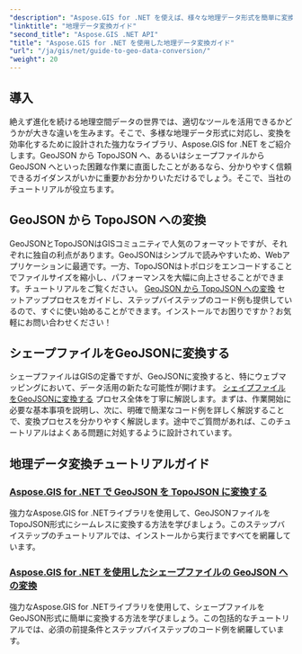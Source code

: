 ```yaml
---
"description": "Aspose.GIS for .NET を使えば、様々な地理データ形式を簡単に変換できます。GeoJSON、TopoJSON、Shapefiles に関するチュートリアルもご覧ください。"
"linktitle": "地理データ変換ガイド"
"second_title": "Aspose.GIS .NET API"
"title": "Aspose.GIS for .NET を使用した地理データ変換ガイド"
"url": "/ja/gis/net/guide-to-geo-data-conversion/"
"weight": 20
---
```


## 導入

絶えず進化を続ける地理空間データの世界では、適切なツールを活用できるかどうかが大きな違いを生みます。そこで、多様な地理データ形式に対応し、変換を効率化するために設計された強力なライブラリ、Aspose.GIS for .NET をご紹介します。GeoJSON から TopoJSON へ、あるいはシェープファイルから GeoJSON へといった困難な作業に直面したことがあるなら、分かりやすく信頼できるガイダンスがいかに重要かお分かりいただけるでしょう。そこで、当社のチュートリアルが役立ちます。

## GeoJSON から TopoJSON への変換

GeoJSONとTopoJSONはGISコミュニティで人気のフォーマットですが、それぞれに独自の利点があります。GeoJSONはシンプルで読みやすいため、Webアプリケーションに最適です。一方、TopoJSONはトポロジをエンコードすることでファイルサイズを縮小し、パフォーマンスを大幅に向上させることができます。チュートリアルをご覧ください。 [GeoJSON から TopoJSON への変換](./converting-geojson-to-topojson/) セットアッププロセスをガイドし、ステップバイステップのコード例も提供しているので、すぐに使い始めることができます。インストールでお困りですか？お気軽にお問い合わせください！

## シェープファイルをGeoJSONに変換する

シェープファイルはGISの定番ですが、GeoJSONに変換すると、特にウェブマッピングにおいて、データ活用の新たな可能性が開けます。 [シェイプファイルをGeoJSONに変換する](./converting-shapefile-to-geojson/) プロセス全体を丁寧に解説します。まずは、作業開始に必要な基本事項を説明し、次に、明確で簡潔なコード例を詳しく解説することで、変換プロセスを分かりやすく解説します。途中でご質問があれば、このチュートリアルはよくある問題に対処するように設計されています。

## 地理データ変換チュートリアルガイド
### [Aspose.GIS for .NET で GeoJSON を TopoJSON に変換する](./converting-geojson-to-topojson/)
強力なAspose.GIS for .NETライブラリを使用して、GeoJSONファイルをTopoJSON形式にシームレスに変換する方法を学びましょう。このステップバイステップのチュートリアルでは、インストールから実行まですべてを網羅しています。
### [Aspose.GIS for .NET を使用したシェープファイルの GeoJSON への変換](./converting-shapefile-to-geojson/)
強力なAspose.GIS for .NETライブラリを使用して、シェープファイルをGeoJSON形式に簡単に変換する方法を学びましょう。この包括的なチュートリアルでは、必須の前提条件とステップバイステップのコード例を網羅しています。